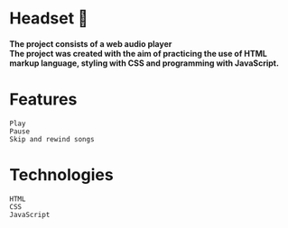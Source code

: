 # Headset 🎵
#### The project consists of a web audio player <br> The project was created with the aim of practicing the use of HTML markup language, styling with CSS and programming with JavaScript.
 ####

# Features
  
    Play
    Pause
    Skip and rewind songs
    
# Technologies

    HTML
    CSS
    JavaScript
    
